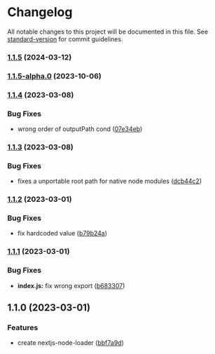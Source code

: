 # Changelog

All notable changes to this project will be documented in this file. See [standard-version](https://github.com/conventional-changelog/standard-version) for commit guidelines.

### [1.1.5](https://github.com/eisberg-labs/nextjs-node-loader/compare/v1.1.5-alpha.0...v1.1.5) (2024-03-12)

### [1.1.5-alpha.0](https://github.com/eisberg-labs/nextjs-node-loader/compare/v1.1.4...v1.1.5-alpha.0) (2023-10-06)

### [1.1.4](https://github.com/eisberg-labs/nextjs-node-loader/compare/v1.1.3...v1.1.4) (2023-03-08)


### Bug Fixes

* wrong order of outputPath cond ([07e34eb](https://github.com/eisberg-labs/nextjs-node-loader/commit/07e34ebe76604223ee032b8c98491a01f87aa49e))

### [1.1.3](https://github.com/eisberg-labs/nextjs-node-loader/compare/v1.1.2...v1.1.3) (2023-03-08)


### Bug Fixes

* fixes a unportable root path for native node modules ([dcb44c2](https://github.com/eisberg-labs/nextjs-node-loader/commit/dcb44c2b29179dfbe38c12ce5cecbd343bfc6cc6))

### [1.1.2](https://github.com/eisberg-labs/nextjs-node-loader/compare/v1.1.1...v1.1.2) (2023-03-01)


### Bug Fixes

* fix hardcoded value ([b79b24a](https://github.com/eisberg-labs/nextjs-node-loader/commit/b79b24a95407b2463b77b0b1e57d94a87191b086))

### [1.1.1](https://github.com/eisberg-labs/nextjs-node-loader/compare/v1.1.0...v1.1.1) (2023-03-01)


### Bug Fixes

* **index.js:** fix wrong export ([b683307](https://github.com/eisberg-labs/nextjs-node-loader/commit/b6833075e01e85aac348889c1cefa739ee280295))

## 1.1.0 (2023-03-01)


### Features

* create nextjs-node-loader ([bbf7a9d](https://github.com/eisberg-labs/nextjs-node-loader/commit/bbf7a9dcfd7220e29782032eb105669574839d26))
